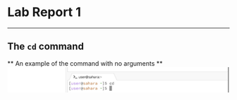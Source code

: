 # Lab Report 1

---
## The `cd` command 
** An example of the command with no arguments **
![Image](IMG_0452.jpeg)



